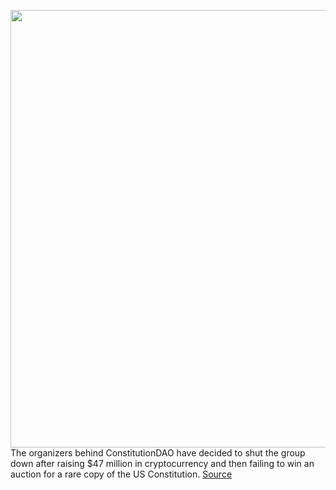 <img src='https://cdn.vox-cdn.com/thumbor/gaPyhk-rqhmKigfFZAoESRLCNIg=/0x0:1746x1164/1200x800/filters:focal(734x443:1012x721)/cdn.vox-cdn.com/uploads/chorus_image/image/70184154/constdao.0.jpg' width='700px' /><br/>
The organizers behind ConstitutionDAO have decided to shut the group down after raising $47 million in cryptocurrency and then failing to win an auction for a rare copy of the US Constitution.
<a href='https://www.theverge.com/2021/11/23/22799192/constitutiondao-shutting-down-lost-auction-refunds'> Source <a/>